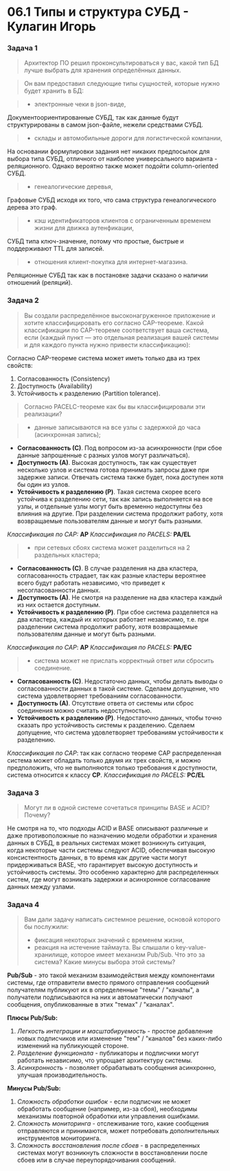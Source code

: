 # 06.1 Типы и структура СУБД - Кулагин Игорь
### Задача 1
>Архитектор ПО решил проконсультироваться у вас, какой тип БД лучше выбрать для хранения определённых данных.

>Он вам предоставил следующие типы сущностей, которые нужно будет хранить в БД:

>- электронные чеки в json-виде,

Документоориентированные СУБД, так как данные будут структурированы в самом json-файле, нежели средствами СУБД.

>- склады и автомобильные дороги для логистической компании,

На основании формулировки задания нет никаких предпосылок для выбора типа СУБД, отличного от наиболее универсального варианта - реляционного. Однако вероятно также может подойти column-oriented СУБД.

>- генеалогические деревья,

Графовые СУБД исходя их того, что сама структура генеалогического дерева это граф.

>- кэш идентификаторов клиентов с ограниченным временем жизни для движка аутенфикации,

СУБД типа ключ-значение, потому что простые, быстрые и поддерживают TTL для записей.

>- отношения клиент-покупка для интернет-магазина.

Реляционные СУБД так как в постановке задачи сказано о наличии отношений (реляций).

### Задача 2

> Вы создали распределённое высоконагруженное приложение и хотите классифицировать его согласно CAP-теореме. Какой классификации по CAP-теореме соответствует ваша система, если (каждый пункт — это отдельная реализация вашей системы и для каждого пункта нужно привести классификацию):

 Согласно CAP-теореме система может иметь только два из трех свойств:
 1. Согласованность (Consistency)
 2. Доступность (Availability)
 3. Устойчивость к разделению (Partition tolerance).

 > Согласно PACELC-теореме как бы вы классифицировали эти реализации?

> - данные записываются на все узлы с задержкой до часа (асинхронная запись);

- **Согласованность (С)**. Под вопросом из-за асинхронности (при сбое данные запрошенные с разных узлов могут различаться).
- **Доступность (А)**. Высокая доступность, так как существует несколько узлов и система готова принимать запросы даже при задержке записи. Отвечать система также будет, пока доступен хотя бы один из узлов.
- **Устойчивость к разделению (P)**. Такая система скорее всего устойчива к разделению сети, так как запись выполняется на все узлы, и отдельные узлы могут быть временно недоступны без влияния на другие. При разделении система продолжит работу, хотя возвращаемые пользователям данные и могут быть разными.

*Классификация по CAP:* **AР**
*Классификация по PACELS:* **PA/EL**

> - при сетевых сбоях система может разделиться на 2 раздельных кластера;

- **Согласованность (С)**. В случае разделения на два кластера, согласованность страдает, так как разные кластеры вероятнее всего будут работать независимо, что приведет к несогласованности данных.
- **Доступность (А)**. Не смотря на разделение на два кластера каждый из них остается доступным.
- **Устойчивость к разделению (P)**. При сбое система разделяется на два кластера, каждый их которых работает независимо, т.е. при разделении система продолжит работу, хотя возвращаемые пользователям данные и могут быть разными.

*Классификация по CAP*: **AP**
*Классификация по PACELS:* **PA/EC**

> - система может не прислать корректный ответ или сбросить соединение.
- **Согласованность (С)**. Недостаточно данных, чтобы делать выводы о согласованности данных в такой системе. Сделаем допущение, что система удовлетворяет требованиям согласованности.
- **Доступность (А)**. Отсутствие ответа от системы или сброс соединения можно считать недоступностью.
- **Устойчивость к разделению (P)**. Недостаточно данных, чтобы точно сказать про устойчивость системы к разделению. Сделаем допущение, что система удовлетворяет требованиям устойчивости к разделению.

*Классификация по CAP*: так как согласно теореме CAP распределенная система может обладать только двумя их трех свойств, и можно предположить, что не выполняются только требования к доступности, система относится к классу **CP**.
*Классификация по PACELS:* **PC/EL**


### Задача 3
> Могут ли в одной системе сочетаться принципы BASE и ACID? Почему?

Не смотря на то, что подходы ACID и BASE описывают различные и даже противоположные по назначению модели обработки и хранения данных в СУБД, в реальных системах может возникнуть ситуация, когда некоторые части системы следуют ACID, обеспечивая высокую консистентность данных, в то время как другие части могут придерживаться BASE, что гарантирует высокую доступность и устойчивость системы. Это особенно характерно для распределенных систем, где могут возникать задержки и асинхронное согласование данных между узлами.

### Задача 4
> Вам дали задачу написать системное решение, основой которого бы послужили:
> - фиксация некоторых значений с временем жизни,
> - реакция на истечение таймаута.
> Вы слышали о key-value-хранилище, которое имеет механизм Pub/Sub. Что это за система? Какие минусы выбора этой системы?

**Pub/Sub** - это такой механизм взаимодействия между компонентами системы, где отправители вместо прямого отправления сообщений получателям публикуют их в определенные "темы" / "каналы", а получатели подписываются на них и автоматически получают сообщения, опубликованные в этих "темах" / "каналах".

**Плюсы Pub/Sub:**
1. *Легкость интеграции и масштабируемость* - простое добавление новых подписчиков или изменение "тем" / "каналов" без каких-либо изменений на публикующей стороне.
2. *Разделение функционала* - публикаторы и подписчики могут работать независимо, что упрощает архитектуру системы.
3. *Асинхронность* - позволяет обрабатывать сообщения асинхронно, улучшая производительность.

**Минусы Pub/Sub:**
1. *Сложность обработки ошибок* - если подписчик не может обработать сообщение (например, из-за сбоя), необходимы механизмы повторной обработки или управления ошибками.
2. *Сложность мониторинга* - отслеживание того, какие сообщения отправляются и принимаются, может потребовать дополнительных инструментов мониторинга.
3. *Сложность восстановления после сбоев* - в распределенных системах могут возникнуть сложности в восстановлении после сбоев или в случае переупорядочивания сообщений.